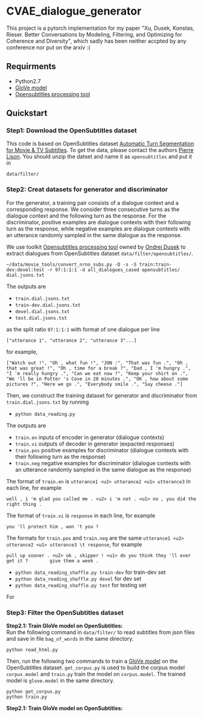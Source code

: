 # CVAE_dialogue_generator

This project is a pytorch implementation for my paper "Xu, Dusek, Konstas, Rieser. Better Conversations by Modeling, Filtering, and Optimizing for Coherence and Diversity", which sadly has been neither accpted by any conference nor put on the arxiv :(

## Requirments <br />
* Python2.7
* [GloVe model](https://github.com/maciejkula/glove-python)
* [Opensubtitles processing tool](https://github.com/WattSocialBot/movie_tools)

## Quickstart <br />
### Step1: Download the OpenSubtitles dataset <br />
This code is based on OpenSubtitles dataset [Automatic Turn Segmentation for Movie & TV Subtitles](http://www.diva-portal.org/smash/get/diva2:1034694/FULLTEXT01.pdf). To get the data, please contact the authors [Pierre Lison](https://github.com/plison). You should unzip the datset and name it as `opensubtitles` and put it in 
```
data/filter/
```

### Step2: Creat datasets for generator and discriminator <br />
For the generator, a training pair consists of a dialogue context and a corresponding response. We consider three consecutive turns as the dialogue context and the following turn as the response. For the discriminator, positive examples are dialogue contexts with their following turn as the response, while negative examples are dialogue contexts with an utterance randomly sampled in the same dialogue as the response.

We use toolkit [Opensubtitles processing tool](https://github.com/WattSocialBot/movie_tools) owned by [Ondrej Dusek](https://github.com/tuetschek) to extract dialogues from OpenSubtitles dataset `data/filter/opensubtitles/`.
```
~/data/movie_tools/convert_nrno_subs.py -D -s -S train:train-dev:devel:test -r 97:1:1:1 -d all_dialogues_cased opensubtitles/ dial.jsons.txt
```
The outputs are 

* `train.dial.jsons.txt`
* `train-dev.dial.jsons.txt`
* `devel.dial.jsons.txt`
* `test.dial.jsons.txt`

as the split ratio `97:1:1:1` with format of one dialogue per line

```
["utterance 1", "utterance 2", "utterance 3"...]
```

for example,

```
["Watch out !", "Oh , what fun !", "JON :", "That was fun .", "Oh , that was great !", "Oh , time for a break ?", "Dad , I 'm hungry .", "I 'm really hungry .", "Can we eat now ?", "Keep your shirt on .", "We 'll be in Potter 's Cove in 20 minutes .", "OK , how about some pictures ?", "Here we go .", "Everybody smile .", "Say cheese ."]
```

Then, we construct the training dataset for generator and discriminator from `train.dial.jsons.txt` by running

* `python data_reading.py`

The outputs are

* `train.en` inputs of encoder in generator (dialogue contexts)
* `train.vi` outputs of decoder in generator (expacted responses)
* `train.pos` positive examples for discriminator (dialogue contexts with their following turn as the response)
* `train.neg` negative examples for discriminator (dialogue contexts with an utterance randomly sampled in the same dialogue as the response)

The format of `train.en` is `utterance1 <u2> utterance2 <u1> utterance3` in each line, for example
```
well , i 'm glad you called me . <u2> i 'm not . <u1> no , you did the right thing .
```
The format of `train.vi` is `response` in each line, for example
```
you 'll protect him , won 't you ?
```
The formats for `train.pos` and `train.neg` are the same `utterance1 <u2> utterance2 <u1> utterance3 \t response`, for example
```
pull up sooner . <u2> ok , skipper ! <u1> do you think they 'll ever get it ?	     give them a week .
```

* `python data_reading_shaffle.py train-dev` for train-dev set
* `python data_reading_shaffle.py devel` for dev set
* `python data_reading_shaffle.py test` for testing set

For 

### Step3: Filter the OpenSubtitles dataset <br />
**Step2.1: Train GloVe model on OpenSubtitles:** <br />
Run the following command in `data/filter/` to read subtitles from json files and save in file `bag_of_words` in the same directory.
```
python read_html.py
```
Then, run the following two commands to train a [GloVe model](https://github.com/maciejkula/glove-python) on the OpenSubtitles dataset. `get_corpus.py` is used to build the corpus model `corpus.model` and `train.py` train the model on `corpus.model`. The trained model is `glove.model` in the same directory.
```
python get_corpus.py
python train.py
```
**Step2.1: Train GloVe model on OpenSubtitles:** <br />

